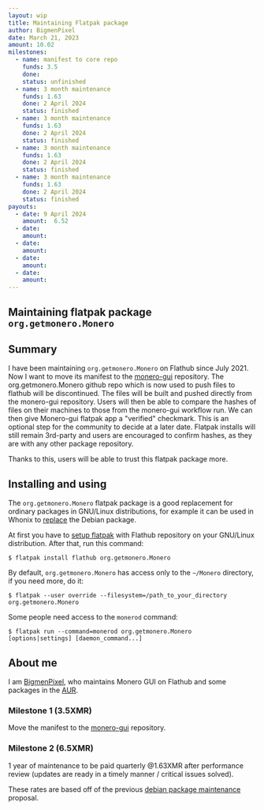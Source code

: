 ```yaml
---
layout: wip
title: Maintaining Flatpak package
author: BigmenPixel
date: March 21, 2023
amount: 10.02
milestones:
  - name: manifest to core repo
    funds: 3.5
    done:
    status: unfinished
  - name: 3 month maintenance
    funds: 1.63
    done: 2 April 2024
    status: finished
  - name: 3 month maintenance
    funds: 1.63
    done: 2 April 2024
    status: finished
  - name: 3 month maintenance
    funds: 1.63
    done: 2 April 2024
    status: finished
  - name: 3 month maintenance
    funds: 1.63
    done: 2 April 2024
    status: finished
payouts:
  - date: 9 April 2024
    amount:  6.52
  - date:
    amount: 
  - date:
    amount: 
  - date:
    amount: 
  - date:
    amount: 
---
```


## **Maintaining flatpak package `org.getmonero.Monero`**

## Summary

I have been maintaining `org.getmonero.Monero` on Flathub since July 2021. Now I want to move its manifest to the [monero-gui](https://github.com/monero-project/monero-gui) repository. The org.getmonero.Monero github repo which is now used to push files to flathub will be discontinued. The files will be built and pushed directly from the monero-gui repository. Users will then be able to compare the hashes of files on their machines to those from the monero-gui workflow run. We can then give Monero-gui flatpak app a "verified" checkmark. This is an optional step for the community to decide at a later date. Flatpak installs will still remain 3rd-party and users are encouraged to confirm hashes, as they are with any other package repository.

Thanks to this, users will be able to trust this flatpak package more.

## Installing and using

The `org.getmonero.Monero` flatpak package is a good replacement for ordinary packages in GNU/Linux distributions, for example it can be used in Whonix to [replace](https://forums.whonix.org/t/how-to-verify-the-monero-binaries-that-are-shipped-with-whonix/16439/10) the Debian package. 

At first you have to [setup flatpak](https://flatpak.org/setup) with Flathub repository on your GNU/Linux distribution. After that, run this command:
```
$ flatpak install flathub org.getmonero.Monero
```

By default, `org.getmonero.Monero` has access only to the `~/Monero` directory, if you need more, do it:
```
$ flatpak --user override --filesystem=/path_to_your_directory org.getmonero.Monero
```

Some people need access to the `monerod` command:
```
$ flatpak run --command=monerod org.getmonero.Monero [options|settings] [daemon_command...]
```

## About me

I am [BigmenPixel](https://github.com/BigmenPixel0), who maintains Monero GUI on Flathub and some packages in the [AUR](https://aur.archlinux.org/account/BigmenPixel).

### Milestone 1 (3.5XMR)

Move the manifest to the [monero-gui](https://github.com/monero-project/monero-gui) repository.

### Milestone 2 (6.5XMR)

1 year of maintenance to be paid quarterly @1.63XMR after performance review (updates are ready in a timely manner / critical issues solved).

These rates are based off of the previous [debian package maintenance](https://ccs.getmonero.org/proposals/adrelanos-debian-package.html) proposal.
